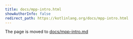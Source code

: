 ```yaml
---
title: docs/mpp-intro.html
showAuthorInfo: false
redirect_path: https://kotlinlang.org/docs/mpp-intro.html
---
```


The page is moved to [docs/mpp-intro.md](docs/mpp-intro.md)
